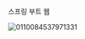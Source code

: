 스프링 부트 웹

![0110084537971331](https://github.com/ckswo00/springboot-web/assets/123151441/e9ea04a1-25e7-455d-9cf5-b76fda25940c)
